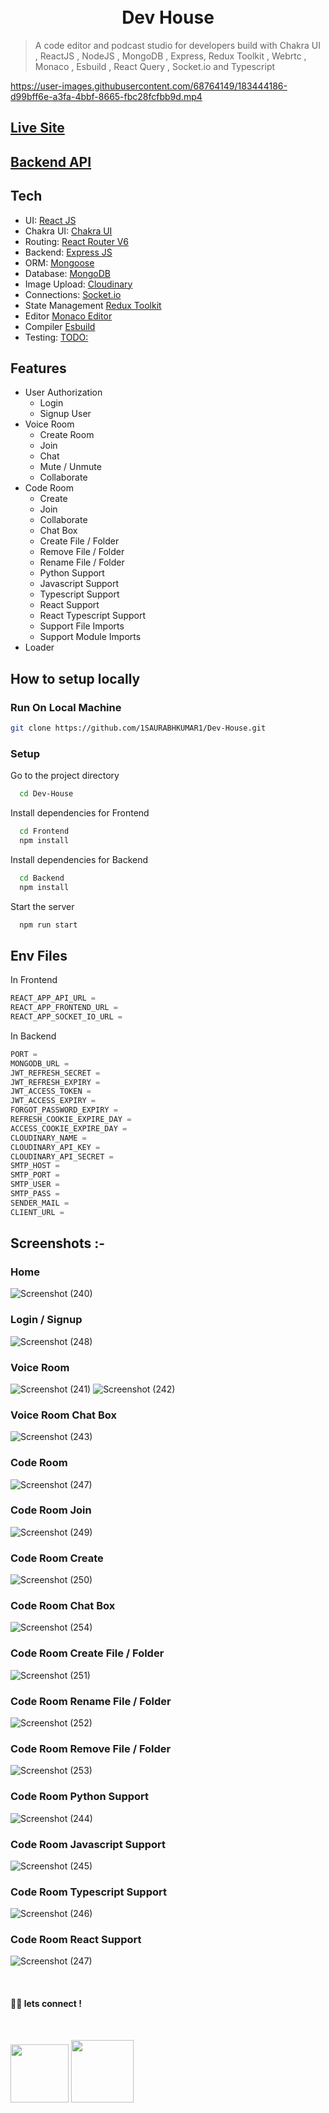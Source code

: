 <h1 align="center">
  <br>
  <b>Dev House</b>
  <br>
</h1>

> A code editor and podcast studio for developers build with Chakra UI , ReactJS , NodeJS , MongoDB , Express, Redux Toolkit , Webrtc , Monaco , Esbuild , React Query , Socket.io and Typescript

https://user-images.githubusercontent.com/68764149/183444186-d99bff6e-a3fa-4bbf-8665-fbc28fcfbb9d.mp4

## [Live Site](https://dev-house-code.vercel.app)

## [Backend API](https://dev-house-code.herokuapp.com)

## Tech

-   UI: [React JS](https://reactjs.org/)
-   Chakra UI: [Chakra UI](https://chakra-ui.com/)
-   Routing: [React Router V6](https://reactrouter.com)
-   Backend: [Express JS](https://expressjs.com)
-   ORM: [Mongoose](https://mongoosejs.com/)
-   Database: [MongoDB](https://www.mongodb.com/)
-   Image Upload: [Cloudinary](https://cloudinary.com/)
-   Connections: [Socket.io](https://socket.io/)
-   State Management [Redux Toolkit](https://redux-toolkit.js.org)
-   Editor [Monaco Editor](https://www.npmjs.com/package/@monaco-editor/react)
-   Compiler [Esbuild](https://esbuild.github.io)
-   Testing: [TODO:]()

## Features

-   User Authorization
    -   Login
    -   Signup User
-   Voice Room
    -   Create Room
    -   Join
    -   Chat
    -   Mute / Unmute
    -   Collaborate
-   Code Room
    -   Create
    -   Join
    -   Collaborate
    -   Chat Box
    -   Create File / Folder
    -   Remove File / Folder
    -   Rename File / Folder
    -   Python Support
    -   Javascript Support
    -   Typescript Support
    -   React Support
    -   React Typescript Support
    -   Support File Imports
    -   Support Module Imports
-   Loader

## How to setup locally

### Run On Local Machine

```bash
git clone https://github.com/1SAURABHKUMAR1/Dev-House.git
```

### Setup

Go to the project directory

```bash
  cd Dev-House
```

Install dependencies for Frontend

```bash
  cd Frontend
  npm install
```

Install dependencies for Backend

```bash
  cd Backend
  npm install
```

Start the server

```bash
  npm run start
```

## Env Files

In Frontend

```js
REACT_APP_API_URL =
REACT_APP_FRONTEND_URL =
REACT_APP_SOCKET_IO_URL =
```

In Backend

```js
PORT =
MONGODB_URL =
JWT_REFRESH_SECRET =
JWT_REFRESH_EXPIRY =
JWT_ACCESS_TOKEN =
JWT_ACCESS_EXPIRY =
FORGOT_PASSWORD_EXPIRY =
REFRESH_COOKIE_EXPIRE_DAY =
ACCESS_COOKIE_EXPIRE_DAY =
CLOUDINARY_NAME =
CLOUDINARY_API_KEY =
CLOUDINARY_API_SECRET =
SMTP_HOST =
SMTP_PORT =
SMTP_USER =
SMTP_PASS =
SENDER_MAIL =
CLIENT_URL =
```

## Screenshots :-

### Home

![Screenshot (240)](https://user-images.githubusercontent.com/68764149/183444629-d8a7a0b0-674b-4de4-952c-146cf9d0841b.png)

### Login / Signup

![Screenshot (248)](https://user-images.githubusercontent.com/68764149/183444870-d6091fec-2d25-4cc7-a740-44bd8d62c130.png)

### Voice Room

![Screenshot (241)](https://user-images.githubusercontent.com/68764149/183444940-90141d17-71cf-49d4-93fd-a4a0c0863be1.png)
![Screenshot (242)](https://user-images.githubusercontent.com/68764149/183445073-5a964829-cb95-448a-9325-020a6fe3f29b.png)

### Voice Room Chat Box

![Screenshot (243)](https://user-images.githubusercontent.com/68764149/183445135-643c1b55-24c0-4c10-b0b4-baca78baee1b.png)

### Code Room

![Screenshot (247)](https://user-images.githubusercontent.com/68764149/183445204-9c7893d3-73ce-4f82-8ef5-b717db7e8cd6.png)

### Code Room Join

![Screenshot (249)](https://user-images.githubusercontent.com/68764149/183445754-e043d7a0-cf27-46f7-96e6-711671c65920.png)

### Code Room Create

![Screenshot (250)](https://user-images.githubusercontent.com/68764149/183445837-7aa5c677-8857-4110-984a-51b6d34b22eb.png)
  
### Code Room Chat Box

![Screenshot (254)](https://user-images.githubusercontent.com/68764149/183446258-a33e9f8f-d3d4-4013-aacb-62c23ba96bb3.png)

### Code Room Create File / Folder

![Screenshot (251)](https://user-images.githubusercontent.com/68764149/183445993-b6bada5e-d7f2-4e4b-9d03-36ca6506c1a1.png)

### Code Room Rename File / Folder

![Screenshot (252)](https://user-images.githubusercontent.com/68764149/183446082-d7dfcd55-5d7a-4e47-8787-4d5a4ee46652.png)

### Code Room Remove File / Folder

![Screenshot (253)](https://user-images.githubusercontent.com/68764149/183446176-e45b69c8-0987-4a2c-b12d-0747af78b90a.png)

### Code Room Python Support

![Screenshot (244)](https://user-images.githubusercontent.com/68764149/183445393-d857876c-55d8-4b09-b048-de24353dc309.png)

### Code Room Javascript Support

![Screenshot (245)](https://user-images.githubusercontent.com/68764149/183445467-d77d269c-ffb9-4128-8575-e33daf29eafc.png)

### Code Room Typescript Support

![Screenshot (246)](https://user-images.githubusercontent.com/68764149/183445537-8e614847-416f-4a5e-8a1e-a6db8750492a.png)

### Code Room React Support

![Screenshot (247)](https://user-images.githubusercontent.com/68764149/183445583-7c752b11-a438-4194-b6b5-8fcb7bb3f5da.png)

<br>

#### 👨‍💻 lets connect !

<br>

<a href="https://www.twitter.com/1SAURABHKUMAR1"><img src="https://img.shields.io/badge/Twitter-1DA1F2?style=for-the-badge&logo=twitter&logoColor=white" width="93px"/></a>
<a href="https://www.linkedin.com/in/1saurabhkumar1/"><img src="https://img.shields.io/badge/LinkedIn-0077B5?style=for-the-badge&logo=linkedin&logoColor=white" width="100px"/></a>
